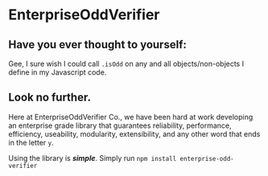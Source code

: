 # EnterpriseOddVerifier

## Have you ever thought to yourself:

Gee, I sure wish I could call `.isOdd` on any and all objects/non-objects I define in my Javascript code.

## Look no further.

Here at EnterpriseOddVerifier Co., we have been hard at work developing an enterprise grade library that guarantees reliability, performance, efficiency, useability, modularity, extensibility, and any other word that ends in the letter `y`.

Using the library is **_simple_**. Simply run `npm install enterprise-odd-verifier`
